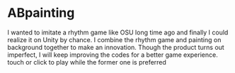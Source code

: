 # ABpainting
I wanted to imitate a rhythm game like OSU long time ago and finally I could realize it on Unity by chance. I combine the rhythm game and painting on background together to make an innovation. Though the product turns out imperfect, I will keep improving the codes for a better game experience.
touch or click to play while the former one is preferred
